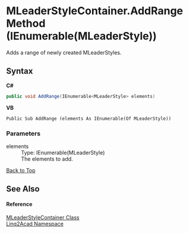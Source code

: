 # MLeaderStyleContainer.AddRange Method (IEnumerable(MLeaderStyle))
 

Adds a range of newly created MLeaderStyles.

## Syntax

**C#**<br />
``` C#
public void AddRange(IEnumerable<MLeaderStyle> elements)
```

**VB**<br />
``` VB
Public Sub AddRange (elements As IEnumerable(Of MLeaderStyle))
```


### Parameters
<dl><dt>elements</dt><dd>Type: IEnumerable(MLeaderStyle)<br />The elements to add.</dd></dl>
<a href="#MLeaderStyleContainerAddRange-Method-IEnumerableMLeaderStyle">Back to Top</a>

## See Also


#### Reference
<a href="T_Linq2Acad_MLeaderStyleContainer.md#MLeaderStyleContainer-Class">MLeaderStyleContainer Class</a><br /><a href="N_Linq2Acad.md#Linq2Acad-Namespace">Linq2Acad Namespace</a><br />
